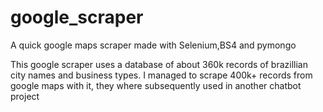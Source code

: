 # google_scraper
A quick google maps scraper made with Selenium,BS4 and pymongo


This google scraper uses a database of about 360k records of brazillian city names and business types.
I managed to scrape 400k+ records from google maps with it, they where subsequently used in another chatbot project
